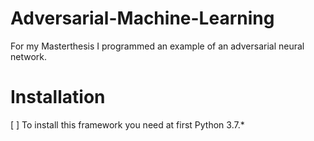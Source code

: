 # Adversarial-Machine-Learning
For my Masterthesis I programmed an example of an adversarial neural network.

# Installation
[ ] To install this framework you need at first Python 3.7.*
